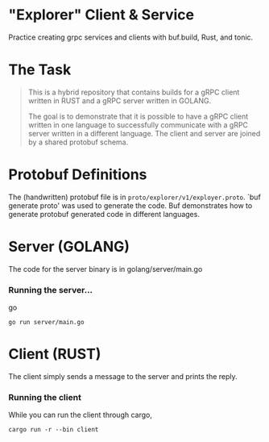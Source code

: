 # "Explorer" Client & Service

Practice creating grpc services and clients with buf.build, Rust, and tonic.

# The Task

> 
> This is a hybrid repository that contains builds for a gRPC client written in RUST and a gRPC server written in GOLANG. 
> 
> The goal is to demonstrate that it is possible to have a gRPC client written in one language to successfully communicate with a gRPC server written in a different language.
> The client and server are joined by a shared protobuf schema.


# Protobuf Definitions

The (handwritten) protobuf file is in `proto/explorer/v1/exployer.proto`. `buf generate proto' was used to
generate the code. Buf demonstrates how to generate protobuf generated code in different languages.



# Server  (GOLANG)

The code for the server binary is in golang/server/main.go
### Running the server...
go
```shell
go run server/main.go
```

# Client (RUST)

The client simply sends a message to the server and prints the reply. 

### Running the client

While you can run the client through cargo, 

```shell
cargo run -r --bin client 
```

